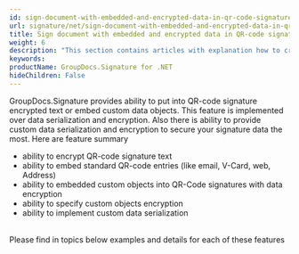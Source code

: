 ```yaml
---
id: sign-document-with-embedded-and-encrypted-data-in-qr-code-signatures
url: signature/net/sign-document-with-embedded-and-encrypted-data-in-qr-code-signatures
title: Sign document with embedded and encrypted data in QR-code signatures
weight: 6
description: "This section contains articles with explanation how to create QR-Code electronic signatures and embed into QR-Code custom data object with its serialization and encryption. The examples show how to customize object serialization and encryption."
keywords: 
productName: GroupDocs.Signature for .NET
hideChildren: False
---
```

GroupDocs.Signature provides ability to put into QR-code signature encrypted text or embed custom data objects. This feature is implemented over data serialization and encryption. Also there is ability to provide custom data serialization and encryption to secure your signature data the most. Here are feature summary

*   ability to encrypt QR-code signature text
*   ability to embed standard QR-code entries (like email, V-Card, web, Address)
*   ability to embedded custom objects into QR-Code signatures with data encryption
*   ability to specify custom objects encryption
*   ability to implement custom data serialization  
        
      
    

Please find in topics below examples and details for each of these features
